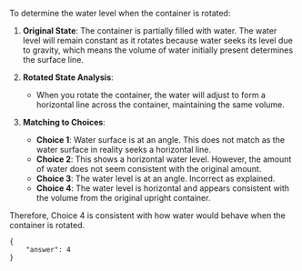 To determine the water level when the container is rotated:

1. **Original State**: The container is partially filled with water. The water level will remain constant as it rotates because water seeks its level due to gravity, which means the volume of water initially present determines the surface line.

2. **Rotated State Analysis**: 
   - When you rotate the container, the water will adjust to form a horizontal line across the container, maintaining the same volume.

3. **Matching to Choices**:
   - **Choice 1**: Water surface is at an angle. This does not match as the water surface in reality seeks a horizontal line.
   - **Choice 2**: This shows a horizontal water level. However, the amount of water does not seem consistent with the original amount.
   - **Choice 3**: The water level is at an angle. Incorrect as explained.
   - **Choice 4**: The water level is horizontal and appears consistent with the volume from the original upright container. 

Therefore, Choice 4 is consistent with how water would behave when the container is rotated.

```
{
    "answer": 4
}
```